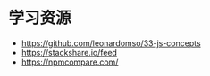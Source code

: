 # 学习资源

- https://github.com/leonardomso/33-js-concepts
- https://stackshare.io/feed
- https://npmcompare.com/
